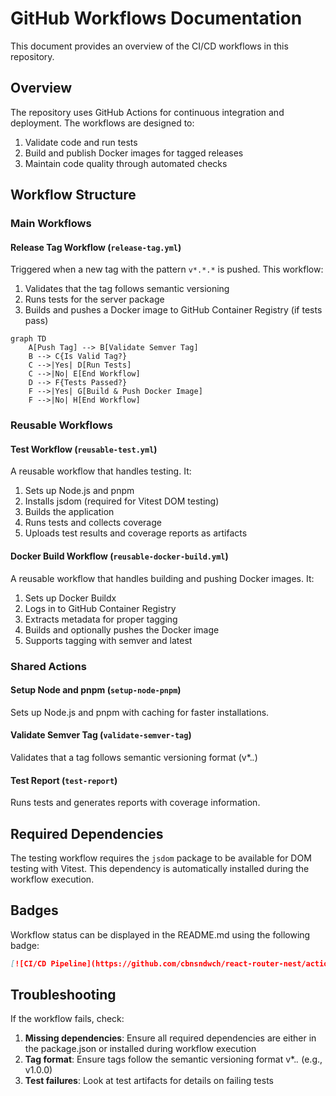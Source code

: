 # GitHub Workflows Documentation

This document provides an overview of the CI/CD workflows in this repository.

## Overview

The repository uses GitHub Actions for continuous integration and deployment. The workflows are designed to:

1. Validate code and run tests
2. Build and publish Docker images for tagged releases
3. Maintain code quality through automated checks

## Workflow Structure

### Main Workflows

#### Release Tag Workflow (`release-tag.yml`)

Triggered when a new tag with the pattern `v*.*.*` is pushed. This workflow:

1. Validates that the tag follows semantic versioning
2. Runs tests for the server package
3. Builds and pushes a Docker image to GitHub Container Registry (if tests pass)

```mermaid
graph TD
    A[Push Tag] --> B[Validate Semver Tag]
    B --> C{Is Valid Tag?}
    C -->|Yes| D[Run Tests]
    C -->|No| E[End Workflow]
    D --> F{Tests Passed?}
    F -->|Yes| G[Build & Push Docker Image]
    F -->|No| H[End Workflow]
```

### Reusable Workflows

#### Test Workflow (`reusable-test.yml`)

A reusable workflow that handles testing. It:

1. Sets up Node.js and pnpm
2. Installs jsdom (required for Vitest DOM testing)
3. Builds the application
4. Runs tests and collects coverage
5. Uploads test results and coverage reports as artifacts

#### Docker Build Workflow (`reusable-docker-build.yml`)

A reusable workflow that handles building and pushing Docker images. It:

1. Sets up Docker Buildx
2. Logs in to GitHub Container Registry
3. Extracts metadata for proper tagging
4. Builds and optionally pushes the Docker image
5. Supports tagging with semver and latest

### Shared Actions

#### Setup Node and pnpm (`setup-node-pnpm`)

Sets up Node.js and pnpm with caching for faster installations.

#### Validate Semver Tag (`validate-semver-tag`)

Validates that a tag follows semantic versioning format (v*.*.*)

#### Test Report (`test-report`)

Runs tests and generates reports with coverage information.

## Required Dependencies

The testing workflow requires the `jsdom` package to be available for DOM testing with Vitest. This dependency is automatically installed during the workflow execution.

## Badges

Workflow status can be displayed in the README.md using the following badge:

```markdown
[![CI/CD Pipeline](https://github.com/cbnsndwch/react-router-nest/actions/workflows/release-tag.yml/badge.svg)](https://github.com/cbnsndwch/react-router-nest/actions/workflows/release-tag.yml)
```

## Troubleshooting

If the workflow fails, check:

1. **Missing dependencies**: Ensure all required dependencies are either in the package.json or installed during workflow execution
2. **Tag format**: Ensure tags follow the semantic versioning format v*.*.* (e.g., v1.0.0)
3. **Test failures**: Look at test artifacts for details on failing tests
